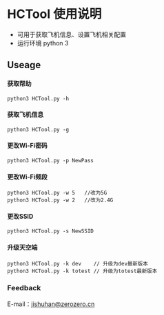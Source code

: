 # HCTool  使用说明
* 可用于获取飞机信息、设置飞机相关配置
* 运行环境 python 3

## Useage
#### 获取帮助

```
python3 HCTool.py -h
```
#### 获取飞机信息

```
python3 HCTool.py -g
```
#### 更改Wi-Fi密码
```
python3 HCTool.py -p NewPass
```
#### 更改Wi-Fi频段
```
python3 HCTool.py -w 5   //改为5G
python3 HCTool.py -w 2   //改为2.4G
```
#### 更改SSID
```
python3 HCTool.py -s NewSSID
```
#### 升级天空端
```
python3 HCTool.py -k dev    // 升级为dev最新版本
python3 HCTool.py -k totest // 升级为totest最新版本

```
### Feedback
E-mail：jishuhan@zerozero.cn